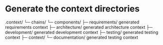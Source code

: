 
# Generate the context directories

.context/
└─ chains/
   └─ components/
      ├─ requirements/ generated requirements context
      ├─ architecture/ generated architecture context
      ├─ development/ generated development context
      ├─ testing/ generated testing context
      ├─ context/
      └─ documentation/ generated testing context
